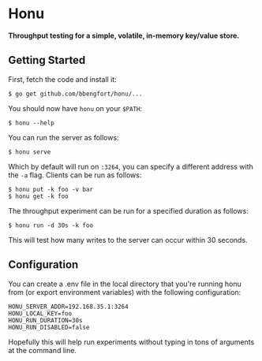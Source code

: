 # Honu

**Throughput testing for a simple, volatile, in-memory key/value store.**

## Getting Started

First, fetch the code and install it:

    $ go get github.com/bbengfort/honu/...

You should now have `honu` on your `$PATH`:

    $ honu --help

You can run the server as follows:

    $ honu serve

Which by default will run on `:3264`, you can specify a different address with the `-a` flag. Clients can be run as follows:

    $ honu put -k foo -v bar
    $ honu get -k foo

The throughput experiment can be run for a specified duration as follows:

    $ honu run -d 30s -k foo

This will test how many writes to the server can occur within 30 seconds.

## Configuration

You can create a .env file in the local directory that you're running honu from (or export environment variables) with the following configuration:

```
HONU_SERVER_ADDR=192.168.35.1:3264
HONU_LOCAL_KEY=foo
HONU_RUN_DURATION=30s
HONU_RUN_DISABLED=false
```

Hopefully this will help run experiments without typing in tons of arguments at the command line.
